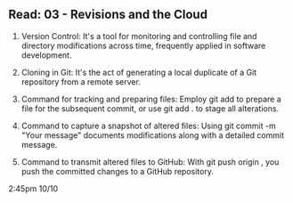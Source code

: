 
## Read: 03 - Revisions and the Cloud


1. Version Control: It's a tool for monitoring and controlling file and directory modifications across time, frequently applied in software development.

2. Cloning in Git: It's the act of generating a local duplicate of a Git repository from a remote server.

3. Command for tracking and preparing files: Employ git add <filename> to prepare a file for the subsequent commit, or use git add . to stage all alterations.

4. Command to capture a snapshot of altered files: Using git commit -m "Your message" documents modifications along with a detailed commit message.

5. Command to transmit altered files to GitHub: With git push origin <branch-name>, you push the committed changes to a GitHub repository.

2:45pm 10/10